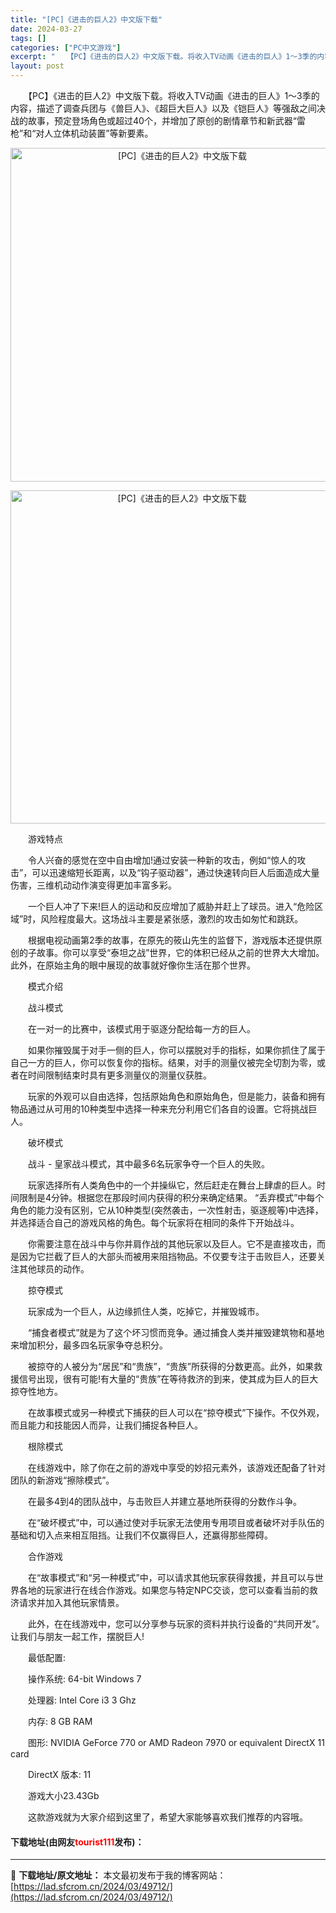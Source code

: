 ```yaml
---
title: "[PC]《进击的巨人2》中文版下载"
date: 2024-03-27
tags: []
categories: ["PC中文游戏"]
excerpt: "　　【PC】《进击的巨人2》中文版下载。将收入TV动画《进击的巨人》1～3季的内容，描述了调查兵团与《兽巨人》、《超巨大巨人》以及《铠巨人》等强敌之间决战的故事，预定登场角色或超过40个，并增加了原创的剧情章节和新武器&ldquo;雷枪&rdquo;和&ldquo;对人立体机动装置&rdquo;等新&hellip;"
layout: post
---
```


 <p>　　【PC】《进击的巨人2》中文版下载。将收入TV动画《进击的巨人》1～3季的内容，描述了调查兵团与《兽巨人》、《超巨大巨人》以及《铠巨人》等强敌之间决战的故事，预定登场角色或超过40个，并增加了原创的剧情章节和新武器&ldquo;雷枪&rdquo;和&ldquo;对人立体机动装置&rdquo;等新要素。</p> <p align="center"><img align="" border="0" src="https://lad.sfcrom.cn/wp-content/uploads/2024/03/20240327_66036cdca0e5a.webp" width="534" alt="[PC]《进击的巨人2》中文版下载" /></p> <p align="center"><img align="" border="0" src="https://lad.sfcrom.cn/wp-content/uploads/2024/03/20240327_66036cdd0b609.webp" width="533" alt="[PC]《进击的巨人2》中文版下载" /></p> <p>　　游戏特点</p> <p>　　令人兴奋的感觉在空中自由增加!通过安装一种新的攻击，例如&ldquo;惊人的攻击&rdquo;，可以迅速缩短长距离，以及&ldquo;钩子驱动器&rdquo;，通过快速转向巨人后面造成大量伤害，三维机动动作演变得更加丰富多彩。</p> <p>　　一个巨人冲了下来!巨人的运动和反应增加了威胁并赶上了球员。进入&ldquo;危险区域&rdquo;时，风险程度最大。这场战斗主要是紧张感，激烈的攻击如匆忙和跳跃。</p> <p>　　根据电视动画第2季的故事，在原先的筱山先生的监督下，游戏版本还提供原创的子故事。你可以享受&ldquo;泰坦之战&rdquo;世界，它的体积已经从之前的世界大大增加。此外，在原始主角的眼中展现的故事就好像你生活在那个世界。</p> <p>　　模式介绍</p> <p>　　战斗模式</p> <p>　　在一对一的比赛中，该模式用于驱逐分配给每一方的巨人。</p> <p>　　如果你摧毁属于对手一侧的巨人，你可以摆脱对手的指标，如果你抓住了属于自己一方的巨人，你可以恢复你的指标。结果，对手的测量仪被完全切割为零，或者在时间限制结束时具有更多测量仪的测量仪获胜。</p> <p>　　玩家的外观可以自由选择，包括原始角色和原始角色，但是能力，装备和拥有物品通过从可用的10种类型中选择一种来充分利用它们各自的设置。它将挑战巨人。</p> <p>　　破坏模式</p> <p>　　战斗 - 皇家战斗模式，其中最多6名玩家争夺一个巨人的失败。</p> <p>　　玩家选择所有人类角色中的一个并操纵它，然后赶走在舞台上肆虐的巨人。时间限制是4分钟。根据您在那段时间内获得的积分来确定结果。 &ldquo;丢弃模式&rdquo;中每个角色的能力没有区别，它从10种类型(突然袭击，一次性射击，驱逐舰等)中选择，并选择适合自己的游戏风格的角色。每个玩家将在相同的条件下开始战斗。</p> <p>　　你需要注意在战斗中与你并肩作战的其他玩家以及巨人。它不是直接攻击，而是因为它拦截了巨人的大部头而被用来阻挡物品。不仅要专注于击败巨人，还要关注其他球员的动作。</p> <p>　　掠夺模式</p> <p>　　玩家成为一个巨人，从边缘抓住人类，吃掉它，并摧毁城市。</p> <p>　　&ldquo;捕食者模式&rdquo;就是为了这个坏习惯而竞争。通过捕食人类并摧毁建筑物和基地来增加积分，最多四名玩家争夺总积分。</p> <p>　　被掠夺的人被分为&ldquo;居民&rdquo;和&ldquo;贵族&rdquo;，&ldquo;贵族&rdquo;所获得的分数更高。此外，如果救援信号出现，很有可能!有大量的&ldquo;贵族&rdquo;在等待救济的到来，使其成为巨人的巨大掠夺性地方。</p> <p>　　在故事模式或另一种模式下捕获的巨人可以在&ldquo;掠夺模式&rdquo;下操作。不仅外观，而且能力和技能因人而异，让我们捕捉各种巨人。</p> <p>　　根除模式</p> <p>　　在线游戏中，除了你在之前的游戏中享受的妙招元素外，该游戏还配备了针对团队的新游戏&ldquo;擦除模式&rdquo;。</p> <p>　　在最多4到4的团队战中，与击败巨人并建立基地所获得的分数作斗争。</p> <p>　　在&ldquo;破坏模式&rdquo;中，可以通过使对手玩家无法使用专用项目或者破坏对手队伍的基础和切入点来相互阻挡。让我们不仅赢得巨人，还赢得那些障碍。</p> <p>　　合作游戏</p> <p>　　在&ldquo;故事模式&rdquo;和&ldquo;另一种模式&rdquo;中，可以请求其他玩家获得救援，并且可以与世界各地的玩家进行在线合作游戏。如果您与特定NPC交谈，您可以查看当前的救济请求并加入其他玩家情景。</p> <p>　　此外，在在线游戏中，您可以分享参与玩家的资料并执行设备的&ldquo;共同开发&rdquo;。让我们与朋友一起工作，摆脱巨人!</p> <p>　　最低配置:</p> <p>　　操作系统: 64-bit Windows 7</p> <p>　　处理器: Intel Core i3 3 Ghz</p> <p>　　内存: 8 GB RAM</p> <p>　　图形: NVIDIA GeForce 770 or AMD Radeon 7970 or equivalent DirectX 11 card</p> <p>　　DirectX 版本: 11</p> <p>　　游戏大小23.43Gb</p> <p>　　这款游戏就为大家介绍到这里了，希望大家能够喜欢我们推荐的内容哦。</p> <p><h4>下载地址(由网友<font color="red">tourist111</font>发布)：</h4></p> 

---
📖 **下载地址/原文地址：** 本文最初发布于我的博客网站：[https://lad.sfcrom.cn/2024/03/49712/](https://lad.sfcrom.cn/2024/03/49712/)
